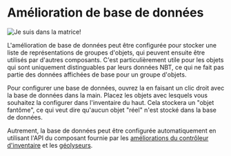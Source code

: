 # Amélioration de base de données

![Je suis dans la matrice!](oredict:opencomputers:databaseUpgrade1)

L'amélioration de base de données peut être configurée pour stocker une liste de représentations de groupes d'objets, qui peuvent ensuite être utilisés par d'autres composants. C'est particulièrement utile pour les objets qui sont uniquement distinguables par leurs données NBT, ce qui ne fait pas partie des données affichées de base pour un groupe d'objets.

Pour configurer une base de données, ouvrez la en faisant un clic droit avec la base de données dans la main. Placez les objets avec lesquels vous souhaitez la configurer dans l'inventaire du haut. Cela stockera un "objet fantôme", ce qui veut dire qu'aucun objet "réel" n'est stocké dans la base de données.

Autrement, la base de données peut être configurée automatiquement en utilisant l'API du composant fournie par les [améliorations du contrôleur d'inventaire](inventoryControllerUpgrade.md) et les [géolyseurs](../block/geolyzer.md).
